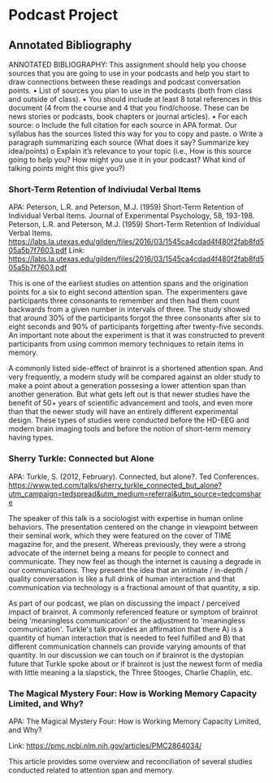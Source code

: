 # Podcast Project

## Annotated Bibliography
ANNOTATED BIBLIOGRAPHY: This assignment should help you choose sources that you are going to use in
your podcasts and help you start to draw connections between these readings and podcast conversation points.
• List of sources you plan to use in the podcasts (both from class and outside of class).
• You should include at least 8 total references in this document (4 from the course and 4 that you
find/choose. These can be news stories or podcasts, book chapters or journal articles).
• For each source:
o Include the full citation for each source in APA format. Our syllabus has the sources listed this way
for you to copy and paste.
o Write a paragraph summarizing each source (What does it say? Summarize key idea/points)
o Explain it’s relevance to your topic (i.e., How is this source going to help you? How might you use it
in your podcast? What kind of talking points might this give you?)

### Short-Term Retention of Indiviudal Verbal Items

APA: Peterson, L.R. and Peterson, M.J. (1959) Short-Term Retention of Individual Verbal Items. Journal of Experimental Psychology, 58, 193-198.
Peterson, L.R. and Peterson, M.J. (1959) Short-Term Retention of Individual Verbal Items. https://labs.la.utexas.edu/gilden/files/2016/03/1545ca4cdad4f480f2fab8fd505a5b7f7603.pdf
Link: https://labs.la.utexas.edu/gilden/files/2016/03/1545ca4cdad4f480f2fab8fd505a5b7f7603.pdf

This is one of the earliest studies on attention spans and the origination points for a six to eight second attention span. The experimenters gave participants three consonants to remember and then had them count backwards from a given number in intervals of three. The study showed that around 30% of the participants forgot the three consonants after six to eight seconds and 90% of participants forgetting after twenty-five seconds. An important note about the experiment is that it was constructed to prevent participants from using common memory techniques to retain items in memory.

A commonly listed side-effect of brainrot is a shortened attention span. And very frequently, a modern study will be compared against an older study to make a point about a generation possesing a lower attention span than another generation. But what gets left out is that newer studies have the benefit of 50+ years of scientific advancement and tools, and even more than that the newer study will have an entirely different experimental design. These types of studies were conducted before the HD-EEG and modern brain imaging tools and before the notion of short-term memory having types.

### Sherry Turkle: Connected but Alone

APA: Turkle, S. (2012, February). Connected, but alone?. Ted Conferences. https://www.ted.com/talks/sherry_turkle_connected_but_alone?utm_campaign=tedspread&utm_medium=referral&utm_source=tedcomshare

The speaker of this talk is a sociologist with expertise in human online behaviors. The presentation centered on the change in viewpoint between their seminal work, which they were featured on the cover of TIME magazine for, and the present. Whereas previously, they were a strong advocate of the internet being a means for people to connect and communicate. They now feel as though the internet is causing a degrade in our communications. They present the idea that an intimate / in-depth / quality conversation is like a full drink of human interaction and that communication via technology is a fractional amount of that quantity, a sip.

As part of our podcast, we plan on discussing the impact / perceived impact of brainrot. A commonly referenced feature or symptom of brainrot being 'meaningless communication' or the adjustment to 'meaningless communication'. Turkle's talk provides an affirmation that there A) is a quantity of human interaction that is needed to feel fulfilled and B) that different communication channels can provide varying amounts of that quantity. In our discussion we can touch on if brainrot is the dystopian future that Turkle spoke about or if brainrot is just the newest form of media with little meaning a la slapstick, the Three Stooges, Charlie Chaplin, etc.

### The Magical Mystery Four: How is Working Memory Capacity Limited, and Why?

APA: The Magical Mystery Four: How is Working Memory Capacity Limited, and Why?

Link: https://pmc.ncbi.nlm.nih.gov/articles/PMC2864034/

This article provides some overview and reconciliation of several studies conducted related to attention span and memory. 